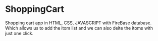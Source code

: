 # ShoppingCart
Shopping cart app in HTML, CSS, JAVASCRIPT with FireBase database. Which allows us to add the itom list and we can also delte the itoms with just one click.
